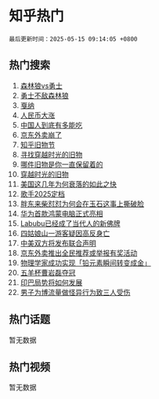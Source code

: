 # 知乎热门

`最后更新时间：2025-05-15 09:14:05 +0800`

## 热门搜索

1. [森林狼vs勇士](https://www.zhihu.com/search?q=%E6%A3%AE%E6%9E%97%E7%8B%BCvs%E5%8B%87%E5%A3%AB)
1. [勇士不敌森林狼](https://www.zhihu.com/search?q=%E5%8B%87%E5%A3%AB%E4%B8%8D%E6%95%8C%E6%A3%AE%E6%9E%97%E7%8B%BC)
1. [戛纳](https://www.zhihu.com/search?q=%E6%88%9B%E7%BA%B3)
1. [人民币大涨](https://www.zhihu.com/search?q=%E4%BA%BA%E6%B0%91%E5%B8%81%E5%A4%A7%E6%B6%A8)
1. [中国人到底有多能吃](https://www.zhihu.com/search?q=%E4%B8%AD%E5%9B%BD%E4%BA%BA%E5%88%B0%E5%BA%95%E6%9C%89%E5%A4%9A%E8%83%BD%E5%90%83)
1. [京东外卖崩了](https://www.zhihu.com/search?q=%E4%BA%AC%E4%B8%9C%E5%A4%96%E5%8D%96%E5%B4%A9%E4%BA%86)
1. [知乎旧物节](https://www.zhihu.com/search?q=%E7%9F%A5%E4%B9%8E%E6%97%A7%E7%89%A9%E8%8A%82)
1. [寻找穿越时光的旧物](https://www.zhihu.com/search?q=%E5%AF%BB%E6%89%BE%E7%A9%BF%E8%B6%8A%E6%97%B6%E5%85%89%E7%9A%84%E6%97%A7%E7%89%A9)
1. [哪件旧物是你一直保留着的](https://www.zhihu.com/search?q=%E5%93%AA%E4%BB%B6%E6%97%A7%E7%89%A9%E6%98%AF%E4%BD%A0%E4%B8%80%E7%9B%B4%E4%BF%9D%E7%95%99%E7%9D%80%E7%9A%84)
1. [穿越时光的旧物](https://www.zhihu.com/search?q=%E7%A9%BF%E8%B6%8A%E6%97%B6%E5%85%89%E7%9A%84%E6%97%A7%E7%89%A9)
1. [美国这几年为何衰落的如此之快](https://www.zhihu.com/search?q=%E7%BE%8E%E5%9B%BD%E8%BF%99%E5%87%A0%E5%B9%B4%E4%B8%BA%E4%BD%95%E8%A1%B0%E8%90%BD%E7%9A%84%E5%A6%82%E6%AD%A4%E4%B9%8B%E5%BF%AB)
1. [歌手2025定档](https://www.zhihu.com/search?q=%E6%AD%8C%E6%89%8B2025%E5%AE%9A%E6%A1%A3)
1. [胖东来柴怼怼为何会在玉石这事上撕破脸](https://www.zhihu.com/search?q=%E8%83%96%E4%B8%9C%E6%9D%A5%E6%9F%B4%E6%80%BC%E6%80%BC%E4%B8%BA%E4%BD%95%E4%BC%9A%E5%9C%A8%E7%8E%89%E7%9F%B3%E8%BF%99%E4%BA%8B%E4%B8%8A%E6%92%95%E7%A0%B4%E8%84%B8)
1. [华为首款鸿蒙电脑正式亮相](https://www.zhihu.com/search?q=%E5%8D%8E%E4%B8%BA%E9%A6%96%E6%AC%BE%E9%B8%BF%E8%92%99%E7%94%B5%E8%84%91%E6%AD%A3%E5%BC%8F%E4%BA%AE%E7%9B%B8)
1. [Labubu已经成了当代人的新佛牌](https://www.zhihu.com/search?q=Labubu%E5%B7%B2%E7%BB%8F%E6%88%90%E4%BA%86%E5%BD%93%E4%BB%A3%E4%BA%BA%E7%9A%84%E6%96%B0%E4%BD%9B%E7%89%8C)
1. [四姑娘山一游客疑因高反身亡](https://www.zhihu.com/search?q=%E5%9B%9B%E5%A7%91%E5%A8%98%E5%B1%B1%E4%B8%80%E6%B8%B8%E5%AE%A2%E7%96%91%E5%9B%A0%E9%AB%98%E5%8F%8D%E8%BA%AB%E4%BA%A1)
1. [中美双方将发布联合声明](https://www.zhihu.com/search?q=%E4%B8%AD%E7%BE%8E%E5%8F%8C%E6%96%B9%E5%B0%86%E5%8F%91%E5%B8%83%E8%81%94%E5%90%88%E5%A3%B0%E6%98%8E)
1. [京东外卖推出全民推荐或举报有奖活动](https://www.zhihu.com/search?q=%E4%BA%AC%E4%B8%9C%E5%A4%96%E5%8D%96%E6%8E%A8%E5%87%BA%E5%85%A8%E6%B0%91%E6%8E%A8%E8%8D%90%E6%88%96%E4%B8%BE%E6%8A%A5%E6%9C%89%E5%A5%96%E6%B4%BB%E5%8A%A8)
1. [物理学家成功实现「铅元素瞬间转变成金」](https://www.zhihu.com/search?q=%E7%89%A9%E7%90%86%E5%AD%A6%E5%AE%B6%E6%88%90%E5%8A%9F%E5%AE%9E%E7%8E%B0%E3%80%8C%E9%93%85%E5%85%83%E7%B4%A0%E7%9E%AC%E9%97%B4%E8%BD%AC%E5%8F%98%E6%88%90%E9%87%91%E3%80%8D)
1. [五羊杯曹岩磊夺冠](https://www.zhihu.com/search?q=%E4%BA%94%E7%BE%8A%E6%9D%AF%E6%9B%B9%E5%B2%A9%E7%A3%8A%E5%A4%BA%E5%86%A0)
1. [印巴局势将如何发展](https://www.zhihu.com/search?q=%E5%8D%B0%E5%B7%B4%E5%B1%80%E5%8A%BF%E5%B0%86%E5%A6%82%E4%BD%95%E5%8F%91%E5%B1%95)
1. [男子为博流量做怪异行为致三人受伤](https://www.zhihu.com/search?q=%E7%94%B7%E5%AD%90%E4%B8%BA%E5%8D%9A%E6%B5%81%E9%87%8F%E5%81%9A%E6%80%AA%E5%BC%82%E8%A1%8C%E4%B8%BA%E8%87%B4%E4%B8%89%E4%BA%BA%E5%8F%97%E4%BC%A4)

## 热门话题

暂无数据

## 热门视频

暂无数据